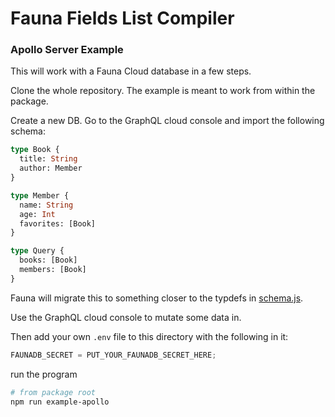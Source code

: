# Fauna Fields List Compiler

### Apollo Server Example

This will work with a Fauna Cloud database in a few steps.

Clone the whole repository. The example is meant to work from within the package.

Create a new DB. Go to the GraphQL cloud console and import the following schema:

```graphql
type Book {
  title: String
  author: Member
}

type Member {
  name: String
  age: Int
  favorites: [Book]
}

type Query {
  books: [Book]
  members: [Book]
}
```

Fauna will migrate this to something closer to the typdefs in [schema.js](schema.js).

Use the GraphQL cloud console to mutate some data in.

Then add your own `.env` file to this directory with the following in it:

```js
FAUNADB_SECRET = PUT_YOUR_FAUNADB_SECRET_HERE;
```

run the program

```bash
# from package root
npm run example-apollo
```
